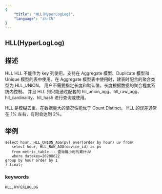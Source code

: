 ```yaml
---
{
    "title": "HLL(HyperLogLog)",
    "language": "zh-CN"
}
---
```


<!-- 
Licensed to the Apache Software Foundation (ASF) under one
or more contributor license agreements.  See the NOTICE file
distributed with this work for additional information
regarding copyright ownership.  The ASF licenses this file
to you under the Apache License, Version 2.0 (the
"License"); you may not use this file except in compliance
with the License.  You may obtain a copy of the License at

  http://www.apache.org/licenses/LICENSE-2.0

Unless required by applicable law or agreed to in writing,
software distributed under the License is distributed on an
"AS IS" BASIS, WITHOUT WARRANTIES OR CONDITIONS OF ANY
KIND, either express or implied.  See the License for the
specific language governing permissions and limitations
under the License.
-->

## HLL(HyperLogLog)
## 描述
HLL
HLL 不能作为 key 列使用，支持在 Aggregate 模型、Duplicate 模型和 Unique 模型的表中使用。在 Aggregate 模型表中使用时，建表时配合的聚合类型为 HLL_UNION。
用户不需要指定长度和默认值。长度根据数据的聚合程度系统内控制。
并且 HLL 列只能通过配套的 hll_union_agg、hll_raw_agg、hll_cardinality、hll_hash 进行查询或使用。

HLL 是模糊去重，在数据量大的情况性能优于 Count Distinct。
HLL 的误差通常在 1% 左右，有时会达到 2%。

## 举例

    select hour, HLL_UNION_AGG(pv) over(order by hour) uv from(
       select hour, HLL_RAW_AGG(device_id) as pv
       from metric_table -- 查询每小时的累计UV
       where datekey=20200622
    group by hour order by 1
    ) final;

### keywords

    HLL,HYPERLOGLOG
